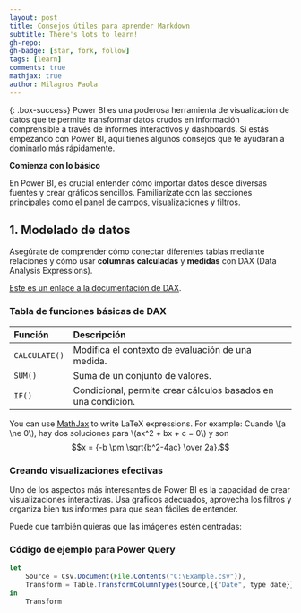 ```yaml
---
layout: post
title: Consejos útiles para aprender Markdown
subtitle: There's lots to learn!
gh-repo: 
gh-badge: [star, fork, follow]
tags: [learn]
comments: true
mathjax: true
author: Milagros Paola
---
```


{: .box-success}
Power BI es una poderosa herramienta de visualización de datos que te permite transformar datos crudos en información comprensible a través de informes interactivos y dashboards. Si estás empezando con Power BI, aquí tienes algunos consejos que te ayudarán a dominarlo más rápidamente.

**Comienza con lo básico**

En Power BI, es crucial entender cómo importar datos desde diversas fuentes y crear gráficos sencillos. Familiarízate con las secciones principales como el panel de campos, visualizaciones y filtros.

## 1. Modelado de datos
Asegúrate de comprender cómo conectar diferentes tablas mediante relaciones y cómo usar **columnas calculadas** y **medidas** con DAX (Data Analysis Expressions).

[Este es un enlace a la documentación de DAX](https://learn.microsoft.com/en-us/dax/).

### Tabla de funciones básicas de DAX

| Función | Descripción |
| :------ | :---------- |
| `CALCULATE()` | Modifica el contexto de evaluación de una medida. |
| `SUM()` | Suma de un conjunto de valores. |
| `IF()` | Condicional, permite crear cálculos basados en una condición. |

You can use [MathJax](https://www.mathjax.org/) to write LaTeX expressions. For example:
Cuando \\(a \ne 0\\), hay dos soluciones para \\(ax^2 + bx + c = 0\\) y son $$x = {-b \pm \sqrt{b^2-4ac} \over 2a}.$$

### Creando visualizaciones efectivas

Uno de los aspectos más interesantes de Power BI es la capacidad de crear visualizaciones interactivas. Usa gráficos adecuados, aprovecha los filtros y organiza bien tus informes para que sean fáciles de entender.



Puede que también quieras que las imágenes estén centradas:



### Código de ejemplo para Power Query

```javascript
let
    Source = Csv.Document(File.Contents("C:\Example.csv")),
    Transform = Table.TransformColumnTypes(Source,{{"Date", type date}})
in
    Transform
